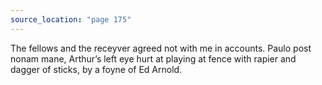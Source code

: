 ```yaml
---
source_location: "page 175"
---
```

The fellows and the receyver agreed not with me in accounts. Paulo post nonam
mane, Arthur’s left eye hurt at playing at fence with rapier and dagger of
sticks, by a foyne of Ed Arnold.
